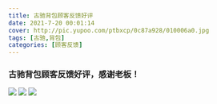 ```yaml
---
title: 古驰背包顾客反馈好评
date: 2021-7-20 00:01:14
cover: http://pic.yupoo.com/ptbxcp/0c87a928/010006a0.jpg
tags: [古驰,背包]
categories: [顾客反馈]
---
```


###  古驰背包顾客反馈好评，感谢老板！
![](http://pic.yupoo.com/ptbxcp/bd8dc92a/c7952580.jpg)
![](http://pic.yupoo.com/ptbxcp/cc24cec4/ed99f101.jpg)
![](http://pic.yupoo.com/ptbxcp/0c87a928/010006a0.jpg)
